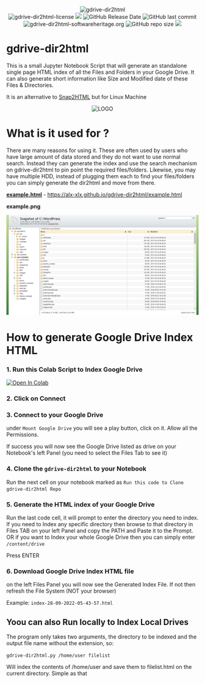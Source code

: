
<div align="center">
<img src="https://i.imgur.com/H71y4Pp.png" alt="gdrive-dir2html" height="">
</div>
 <div align="center">
 <img alt="gdrive-dir2html-license" src="https://img.shields.io/badge/Open_source-MIT-red.svg?logo=git&logoColor=green"/>
<img src="https://img.shields.io/github/last-commit/alx-xlx/gdrive-dir2html.svg?logo=Sublime+Text&logoColor=green&label=Active"/>
<img alt="GitHub Release Date" src="https://img.shields.io/github/release-date/alx-xlx/gdrive-dir2html">
<img alt="GitHub last commit" src="https://img.shields.io/github/last-commit/alx-xlx/gdrive-dir2html">
<img alt="gdrive-dir2html-softwareheritage.org" src="https://archive.softwareheritage.org/badge/origin/https://github.com/Unipisa/CMM/"/>
<img alt="GitHub repo size" src="https://img.shields.io/github/repo-size/alx-xlx/gdrive-dir2html">
<img src="https://hits.seeyoufarm.com/api/count/incr/badge.svg?url=https%3A%2F%2Fgithub.com%2Falx-xlx%2Fgdrive-dir2html&count_bg=%2379C83D&title_bg=%23555555&icon=&icon_color=%23E7E7E7&title=Views&edge_flat=false"/>

</div>
 

# gdrive-dir2html

This is a small Jupyter Notebook Script that will generate an standalone single page HTML index of all the Files and Folders in your Google Drive. It can also generate short information like Size and Modified date of these Files & Directories.

It is an alternative to [Snap2HTML](http://www.rlvision.com/snap2html/about.php) but for Linux Machine

<p align="center"><img src="https://i.imgur.com/sj4PEUo.gif" alt="LOGO"></p>


# What is it used for ?

There are many reasons for using it. These are often used by users who have large amount of data stored and they do not want to use normal search. Instead they can generate the index and use the search mechanism on gdrive-dir2html to pin point the required files/folders. Likewise, you may have multiple HDD, instead of plugging them each to find your files/folders you can simply generate the dir2html and move from there.


[**example.html**](https://alx-xlx.github.io/gdrive-dir2html/example.html) - https://alx-xlx.github.io/gdrive-dir2html/example.html

**example.png**

![](example.png)

# How to generate Google Drive Index HTML

### 1. Run this Colab Script to Index Google Drive
<!-- Open in Colab in Center -->
<a href="https://colab.research.google.com/github/alx-xlx/gdrive-dir2html/blob/master/gdrive_dir2html.ipynb" rel="nofollow"><img src="https://camo.githubusercontent.com/52feade06f2fecbf006889a904d221e6a730c194/68747470733a2f2f636f6c61622e72657365617263682e676f6f676c652e636f6d2f6173736574732f636f6c61622d62616467652e737667" alt="Open In Colab" class='centre' data-canonical-src="https://colab.research.google.com/assets/colab-badge.svg" style="max-width:100%;display:block;margin-left:auto;margin-right:auto;"></a>

### 2. Click on Connect

### 3. Connect to your Google Drive
under `Mount Google Drive` you will see a play button, click on it. Allow all the Permissions.

If success you will now see the Google Drive listed as drive on your Notebook's left Panel (you need to select the Files Tab to see it)

### 4. Clone the `gdrive-dir2html` to your Notebook
Run the next cell on your notebook marked as `Run this code to Clone gdrive-dir2html Repo`

### 5. Generate the HTML index of your Google Drive
Run the last code cell, it will prompt to enter the directory you need to index.
If you need to Index any specific directory then browse to that directory in Files TAB on your left Panel and copy the PATH and Paste it to the Prompt. OR if you want to Index your whole Google Drive then you can simply enter `/content/drive`

Press ENTER

### 6. Download Google Drive Index HTML file
on the left Files Panel you will now see the Generated Index File. If not then refresh the File System (NOT your browser)

Example: `index-28-09-2022-05-43-57.html`


<!-- https://i.imgur.com/hCFNHhN.gif -->

<!-- ![](https://i.imgur.com/sj4PEUo.gif) -->



## Yoou can also Run locally to Index Local Drives

The program only takes two arguments, the directory to be indexed and the output file name without the extension, so:

```gdrive-dir2html.py /home/user filelist```
 
Will index the contents of /home/user and save them to filelist.html on the current directory. Simple as that




